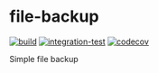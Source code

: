# file-backup

[![build](https://github.com/will-molloy/file-backup/workflows/build/badge.svg?branch=main&event=push)](https://github.com/will-molloy/file-backup/actions?query=workflow%3Abuild)
[![integration-test](https://github.com/will-molloy/file-backup/workflows/integration-test/badge.svg?branch=main&event=push)](https://github.com/will-molloy/file-backup/actions?query=workflow%3Aintegration-test)
[![codecov](https://codecov.io/gh/will-molloy/file-backup/branch/main/graph/badge.svg)](https://codecov.io/gh/will-molloy/file-backup)

Simple file backup
